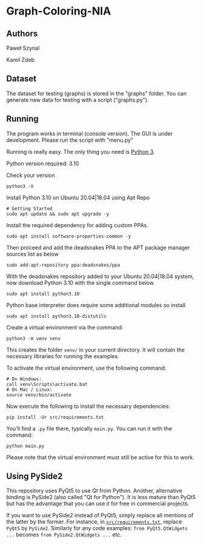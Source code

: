 # Graph-Coloring-NIA

## Authors

Paweł Szynal

Kamil Zdeb

## Dataset

The dataset for testing (graphs) is stored in the "graphs" folder. You can generate new data for testing with a script ("graphs.py").

## Running 

The program works in terminal (console version). The GUI  is under development. Please run the script with "menu.py"

Running is really easy. The only thing you need is [Python 3](https://www.python.org/downloads/).

Python version required: 3.10

Check your version

```
python3 -V
```

Install Python 3.10 on Ubuntu 20.04|18.04 using Apt Repo


```
# Getting Started
sudo apt update && sudo apt upgrade -y
```

Install the required dependency for adding custom PPAs.

```
sudo apt install software-properties-common -y
```

Then proceed and add the deadsnakes PPA to the APT package manager sources list as below

```
sudo add-apt-repository ppa:deadsnakes/ppa
```

With the deadsnakes repository added to your Ubuntu 20.04|18.04 system, now download Python 3.10 with the single command below.
```
sudo apt install python3.10
```
Python base interpreter does require some additional modules so install 
```
sudo apt install python3.10-distutils
```



Create a virtual environment via the command:

    python3 -m venv venv

This creates the folder `venv/` in your current directory. It will contain the necessary libraries for running the examples.

To activate the virtual environment, use the following command:

```
# On Windows:
call venv\Scripts\activate.bat
# On Mac / Linux:
source venv/bin/activate
```

Now execute the following to install the necessary dependencies:

    pip install -Ur src/requirements.txt

You'll find a `.py` file there, typically `main.py`. You can run it with the command:

    python main.py

Please note that the virtual environment must still be active for this to work.


## Using PySide2

This repository uses PyQt5 to use Qt from Python. Another, alternative binding is PySide2 (also called "Qt for Python"). It is less mature than PyQt5 but has the advantage that you can use it for free in commercial projects.

If you want to use PySide2 instead of PyQt5, simply replace all mentions of the latter by the former. For instance, in [`src/requirements.txt`](src/requirements.txt), replace `PyQt5` by `PySide2`. Similarly for any code examples: `from PyQt5.QtWidgets ...` becomes `from PySide2.QtWidgets ...` etc.
